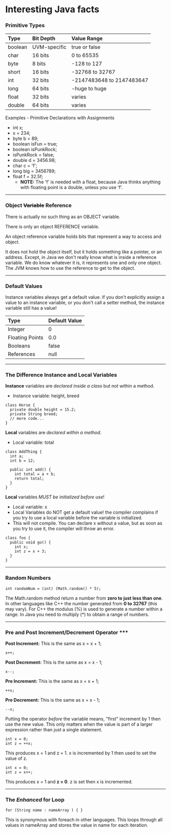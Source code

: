 Interesting Java facts
======================

### Primitive Types ###
| Type      | Bit Depth     | Value Range               |
| :-------- | :------------ | :------------------------ |
| boolean   | UVM-specific  | true or false             |
| char      | 16 bits       | 0 to 65535                |
| byte      | 8 bits        | -128 to 127               |
| short     | 16 bits       | -32768 to 32767           |
| int       | 32 bits       | -2147483648 to 2147483647 |
| long      | 64 bits       | -huge to huge             |
| float     | 32 bits       | varies                    |
| double    | 64 bits       | varies                    |

Examples - Primitive Declarations with Assignments

* int x;
* x = 234;
* byte b = 89;
* boolean isFun = true;
* boolean isPunkRock;
* isPunkRock = false;
* double d = 3456.98;
* char c = 'f';
* long big = 3456789;
* float f = 32.5f;
  * **NOTE:** The 'f' is needed with a float, because Java thinks anything with floating point is a double, unless you use 'f'.

- - -

### Object ~~Variable~~ Reference ###
There is actually no such thing as an OBJECT variable.

There is only an object REFERENCE variable.

An object reference variable holds bits that represent a way to access and object.

It does not hold the object itself, but it holds something like a pointer, or an address.  Except, in Java we don't really know what is inside a reference variable.  We do know whatever it is, it represents one and only one object.  The JVM knows how to use the reference to get to the object.

- - -

### Default Values ###
Instance variables always get a default value.  If you don't explicitly assign a value to an instance variable, or you don't call a setter method, the instance variable still has a value!

| Type            | Default Value |
| :-------------- | :------------ |
| Integer         | 0             |
| Floating Points | 0.0           |
| Booleans        | false         |
| References      | null          |

- - -

### The Difference Instance and Local Variables ###
**Instance** variables are *declared inside a class* but not within a method.

  + Instance variable: height, breed

<!-- language: java -->

    class Horse {
      private double height = 15.2;
      private String breed;
      // more code...
    }

**Local** variables are *declared within a method*.

  + Local variable: total

<!-- language: java -->

    class AddThing {
      int a;
      int b = 12;
      
      public int add() {
        int total = a + b;
        return total;
      }
    }

**Local** variables *MUST be initialized before use*!

  + Local variable: x
  + Local Variables do NOT get a default value! the compiler complains if you try to use a local variable before the variable is initialized.
  + This will not compile.  You can declare x without a value, but as soon as you try to use it, the compiler will throw an error.

<!-- language: java -->

    class foo {
      public void go() {
        int x;
        int z = x + 3;
      }
    }

- - -

### Random Numbers ###

<!-- language: java -->

    int randomNum = (int) (Math.random() * 5);

The Math.random method return a number from **zero to just less than one**.  In other languages like C++ the number generated from **0 to 32767** (this may vary).  For C++ the modulus (%) is used to generate a number within a range.  In Java you need to multiply (*) to obtain a range of numbers.

- - -

### Pre and Post Increment/Decrement Operator ***

**Post Increment:** This is the same as x = x + 1;

<!-- language: java -->

    x++;

**Post Decrement:** This is the same as x = x - 1;

<!-- language: java -->

    x--;

**Pre Increment:** This is the same as x = x + 1;

<!-- language: java -->

    ++x;

**Pre Decrement:** This is the same as x = x - 1;

<!-- language: java -->

    --x;

Putting the operator *before* the variable means, "first" increment by 1 then use the new value.  This only matters when the value is part of a larger expression rather than just a single statement.

<!-- language: java -->

    int x = 0;
    int z = ++x;

This produces x = 1 and z = 1.  x is incremented by 1 then used to set the value of z.

<!-- language: java -->

    int x = 0;
    int z = x++;

This produces x = 1 and **z = 0**.  z is set then x is incremented.

- - -

### The *Enhanced* for Loop ###

<!-- language: java -->

    for (String name : nameArray ) { }

This is synonymous with foreach in other languages.  This loops through all values in nameArray and stores the value in name for each iteration.
